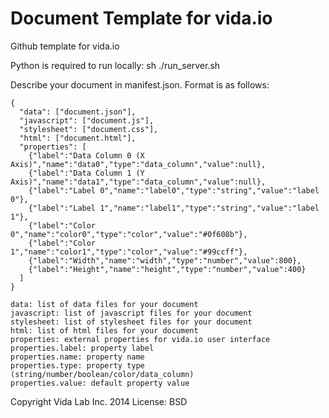 Document Template for vida.io
=============

Github template for vida.io

Python is required to run locally: sh ./run_server.sh

Describe your document in manifest.json. Format is as follows:

    {
      "data": ["document.json"],
      "javascript": ["document.js"],
      "stylesheet": ["document.css"],
      "html": ["document.html"],
      "properties": [
        {"label":"Data Column 0 (X Axis)","name":"data0","type":"data_column","value":null},
        {"label":"Data Column 1 (Y Axis)","name":"data1","type":"data_column","value":null},
        {"label":"Label 0","name":"label0","type":"string","value":"label 0"},
        {"label":"Label 1","name":"label1","type":"string","value":"label 1"},
        {"label":"Color 0","name":"color0","type":"color","value":"#0f608b"},
        {"label":"Color 1","name":"color1","type":"color","value":"#99ccff"},
        {"label":"Width","name":"width","type":"number","value":800},
        {"label":"Height","name":"height","type":"number","value":400}
      ]
    }
    
    data: list of data files for your document
    javascript: list of javascript files for your document
    stylesheet: list of stylesheet files for your document
    html: list of html files for your document
    properties: external properties for vida.io user interface
    properties.label: property label
    properties.name: property name
    properties.type: property type (string/number/boolean/color/data_column)
    properties.value: default property value

Copyright Vida Lab Inc. 2014
License: BSD
